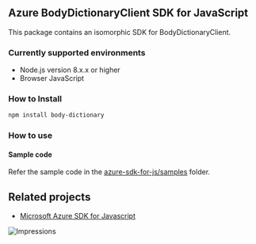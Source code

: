 ## Azure BodyDictionaryClient SDK for JavaScript

This package contains an isomorphic SDK for BodyDictionaryClient.

### Currently supported environments

- Node.js version 8.x.x or higher
- Browser JavaScript

### How to Install

```bash
npm install body-dictionary
```

### How to use

#### Sample code

Refer the sample code in the [azure-sdk-for-js/samples](https://github.com/Azure/azure-sdk-for-js/tree/master/samples) folder.

## Related projects

- [Microsoft Azure SDK for Javascript](https://github.com/Azure/azure-sdk-for-js)


![Impressions](https://azure-sdk-impressions.azurewebsites.net/api/impressions/azure-sdk-for-js%2Fsdk%2Fcdn%2Farm-cdn%2FREADME.png)
